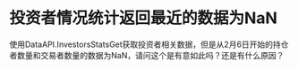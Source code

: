 # 投资者情况统计返回最近的数据为NaN

使用DataAPI.InvestorsStatsGet获取投资者相关数据，但是从2月6日开始的持仓者数量和交易者数量的数据为NaN，请问这个是有意如此吗？还是有什么原因？
